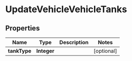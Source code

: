# UpdateVehicleVehicleTanks

## Properties
Name | Type | Description | Notes
------------ | ------------- | ------------- | -------------
**tankType** | **Integer** |  |  [optional]
